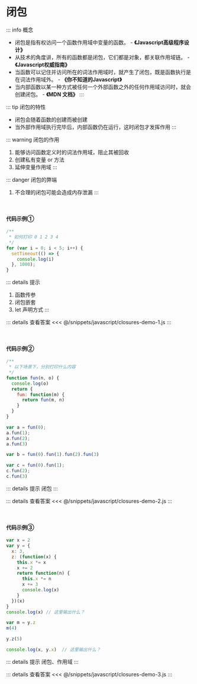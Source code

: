 # 闭包

::: info 概念
+ 闭包是指有权访问一个函数作用域中变量的函数。 - <b>《Javascript高级程序设计》</b>
+ 从技术的角度讲，所有的函数都是闭包，它们都是对象，都关联作用域链。 - <b>《Javascript权威指南》</b>
+ 当函数可以记住并访问所在的词法作用域时，就产生了闭包，既是函数执行是在词法作用域外。 - <b>《你不知道的Javascript》</b>
+ 当内部函数以某一种方式被任何一个外部函数之外的任何作用域访问时，就会创建闭包。 - <b>《MDN 文档》</b>
:::

::: tip 闭包的特性
+ 闭包会随着函数的创建而被创建
+ 当外部作用域执行完毕后，内部函数仍在运行，这时闭包才发挥作用
:::

::: warning 闭包的作用
1. 能够访问函数定义时的词法作用域，阻止其被回收
2. 创建私有变量 or 方法
3. 延伸变量作用域
:::

::: danger 闭包的弊端
1. 不合理的闭包可能会造成内存泄漏
:::

<br />

#### 代码示例①

```js
/**
 * 如何打印 0 1 2 3 4
 */
for (var i = 0; i < 5; i++) {
  setTimeout(() => {
    console.log(i)
  }, 1000);
}
```

::: details 提示
1. 函数传参
2. 闭包嵌套
3. let 声明方式
:::

::: details 查看答案
<<< @/snippets/javascript/closures-demo-1.js
:::

<br />

#### 代码示例②

```js
/**
 * 以下场景下，分别打印什么内容
 */
function fun(n, o) {
  console.log(o)
  return {
    fun: function(m) {
      return fun(m, n)
    }
  }
}

var a = fun(0);
a.fun(1);
a.fun(2);
a.fun(3)

var b = fun(0).fun(1).fun(2).fun(3)

var c = fun(0).fun(1);
c.fun(2);
c.fun(3)
```

::: details 提示
闭包
:::

::: details 查看答案
<<< @/snippets/javascript/closures-demo-2.js
:::

<br />

#### 代码示例③
```js
var x = 2
var y = {
  x: 3,
  z: (function(x) {
    this.x *= x
    x += 2
    return function(n) {
      this.x *= n
      x += 3
      console.log(x)
    }
  })(x)
}
console.log(x) // 这里输出什么？

var m = y.z
m(4)

y.z(5)

console.log(x, y.x)  // 这里输出什么？
```

::: details 提示
闭包、作用域
:::

::: details 查看答案
<<< @/snippets/javascript/closures-demo-3.js
:::